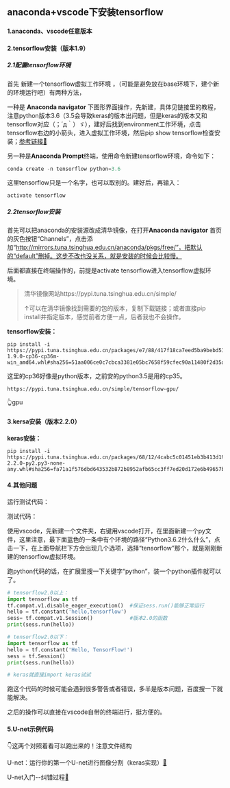 ## anaconda+vscode下安装tensorflow

#### 1.anaconda、vscode任意版本

#### 2.tensorflow安装（版本1.9）

##### 2.1配置tensorflow环境

首先 新建一个tensorflow虚拟工作环境 ，（可能是避免放在base环境下，建个新的环境运行吧）有两种方法，

一种是 **Anaconda navigator** 下图形界面操作，先新建，具体见链接里的教程，注意python版本3.6（3.5会导致keras的版本出问题，但是keras的版本又和tensorflow对应（；´д｀）ゞ），建好后找到environment工作环境，点击tensorflow右边的小箭头，进入虚拟工作环境，然后pip show tensorflow检查安装；[参考链接🔗](https://blog.csdn.net/qq_41662115/article/details/86420983)

另一种是**Anaconda Prompt**终端，使用命令新建tensorflow环境，命令如下：

```python
conda create -n tensorflow python=3.6
```

这里tensorflow只是一个名字，也可以取别的。建好后，再输入：

```
activate tensorflow
```

##### 2.2tensorflow安装

首先可以把anaconda的安装源改成清华镜像，在打开**Anaconda navigator** 首页的灰色按钮“Channels”，点击添加“http://mirrors.tuna.tsinghua.edu.cn/anaconda/pkgs/free/”，把默认的“default”删掉。这步不改也没关系，就是安装的时候会比较慢。

后面都直接在终端操作的，前提是activate tensorflow进入tensorflow虚拟环境。

> 清华镜像网站https://pypi.tuna.tsinghua.edu.cn/simple/
>
> ↑可以在清华镜像找到需要的包的版本，复制下载链接；或者直接pip install并指定版本，感觉前者方便一点，后者我也不会操作。

**tensorflow安装：**

```
pip install -i https://pypi.tuna.tsinghua.edu.cn/packages/e7/88/417f18ca7eed5ba9bebd51650d04a4af929f96c10a10fbb3302196f8d098/tensorflow-1.9.0-cp36-cp36m-win_amd64.whl#sha256=51aa006ce0c7cbca3381e05bc7658f59cfec90a11480f2d35afd342cef8294d8
```

这里的cp36好像是python版本，之前安的python3.5是用的cp35。

```
https://pypi.tuna.tsinghua.edu.cn/simple/tensorflow-gpu/
```

👆gpu

#### 3.kersa安装（版本2.2.0）

**keras安装：**

```
pip install -i https://pypi.tuna.tsinghua.edu.cn/packages/68/12/4cabc5c01451eb3b413d19ea151f36e33026fc0efb932bf51bcaf54acbf5/Keras-2.2.0-py2.py3-none-any.whl#sha256=fa71a1f576dbd643532b872b8952afb65cc3ff7ed20d172e6b49657b710b43d0
```

#### 4.其他问题

运行测试代码：

测试代码：

使用vscode，先新建一个文件夹，右键用vscode打开，在里面新建一个py文件，这里注意，最下面蓝色的一条中有个环境的路径“Python3.6.2什么什么”，点击一下，在上面导航栏下方会出现几个选项，选择“tensorflow”那个，就是刚刚新建的tensorflow虚拟环境。

跑python代码的话，在扩展里搜一下关键字“python”，装一个python插件就可以了。

```python
# tensorflow2.0以上：
import tensorflow as tf
tf.compat.v1.disable_eager_execution()  #保证sess.run()能够正常运行
hello = tf.constant('hello,tensorflow')
sess= tf.compat.v1.Session()            #版本2.0的函数
print(sess.run(hello))

# tensorflow2.0以下：
import tensorflow as tf
hello = tf.constant('Hello, TensorFlow!')
sess = tf.Session()
print(sess.run(hello))

# keras就直接import keras试试
```

跑这个代码的时候可能会遇到很多警告或者错误，多半是版本问题，百度搜一下就能解决。

之后的操作可以直接在vscode自带的终端进行，挺方便的。

#### 5.U-net示例代码

👇这两个对照着看可以跑出来的！注意文件结构

U-net：运行你的第一个U-net进行图像分割（keras实现）[🔗](https://blog.csdn.net/awyyauqpmy/article/details/79290710?utm_medium=distribute.pc_relevant.none-task-blog-BlogCommendFromMachineLearnPai2-1.compare&depth_1-utm_source=distribute.pc_relevant.none-task-blog-BlogCommendFromMachineLearnPai2-1.compare)

U-net入门--纠错过程[🔗](https://blog.csdn.net/weixin_45494335/article/details/103153244)